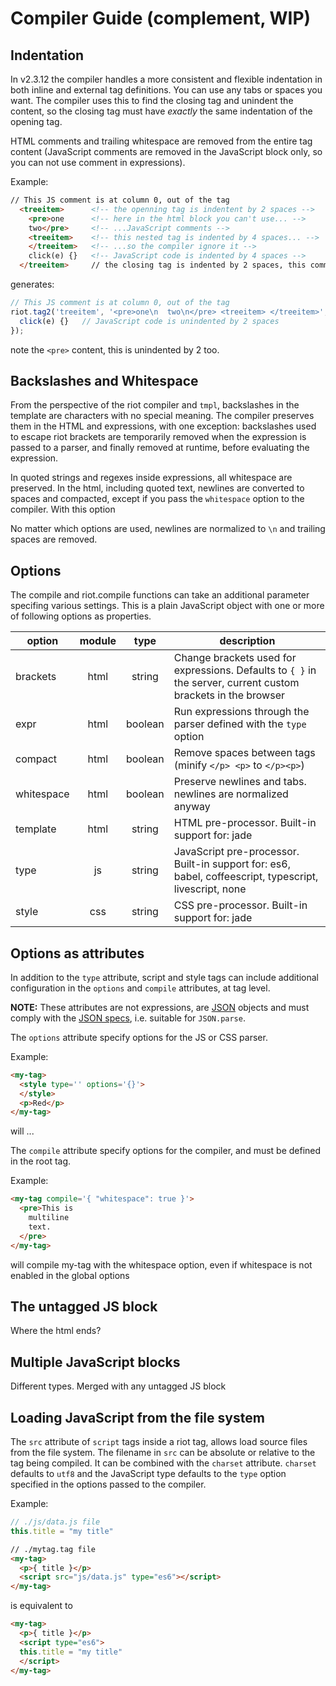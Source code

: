 # Compiler Guide (complement, WIP)

## Indentation

In v2.3.12 the compiler handles a more consistent and flexible indentation in both inline and external tag definitions.
You can use any tabs or spaces you want. The compiler uses this to find the closing tag and unindent the content, so the closing tag must have _exactly_ the same indentation of the opening tag.

HTML comments and trailing whitespace are removed from the entire tag content (JavaScript comments are removed in the JavaScript block only, so you can not use comment in expressions).

Example:
```html
// This JS comment is at column 0, out of the tag
  <treeitem>      <!-- the openning tag is indentent by 2 spaces -->
    <pre>one      <!-- here in the html block you can't use... -->
    two</pre>     <!-- ...JavaScript comments -->
    <treeitem>    <!-- this nested tag is indented by 4 spaces... -->
    </treeitem>   <!-- ...so the compiler ignore it -->
    click(e) {}   <!-- JavaScript code is indented by 4 spaces -->
  </treeitem>     // the closing tag is indented by 2 spaces, this comment must be JS
```

generates:
```js
// This JS comment is at column 0, out of the tag
riot.tag2('treeitem', '<pre>one\n  two\n</pre> <treeitem> </treeitem>', '', '', function(opts) {
  click(e) {}   // JavaScript code is unindented by 2 spaces
});
```
note the `<pre>` content, this is unindented by 2 too.

## Backslashes and Whitespace

From the perspective of the riot compiler and `tmpl`, backslashes in the template are characters with no special meaning. The compiler preserves them in the HTML and expressions, with one exception: backslashes used to escape riot brackets are temporarily removed when the expression is passed to a parser, and finally removed at runtime, before evaluating the expression.

In quoted strings and regexes inside expressions, all whitespace are preserved.
In the html, including quoted text, newlines are converted to spaces and compacted, except if you pass the `whitespace` option to the compiler. With this option

No matter which options are used, newlines are normalized to `\n` and trailing spaces are removed.

## Options

The compile and riot.compile functions can take an additional parameter specifing various settings. This is a plain JavaScript object with one or more of following options as properties.

| option      | module  | type    | description |
| ----------- |:------: |:------: | ----------- |
| brackets    | html    | string  | Change brackets used for expressions. Defaults to `{ }` in the server, current custom brackets in the browser
| expr        | html    | boolean | Run expressions through the parser defined with the `type` option
| compact     | html    | boolean | Remove spaces between tags (minify `</p> <p>` to `</p><p>`)
| whitespace  | html    | boolean | Preserve newlines and tabs. newlines are normalized anyway
| template    | html    | string  | HTML pre-processor. Built-in support for: jade
| type        | js      | string  | JavaScript pre-processor. Built-in support for: es6, babel, coffeescript, typescript, livescript, none
| style       | css     | string  | CSS pre-processor. Built-in support for: jade


## Options as attributes

In addition to the `type` attribute, script and style tags can include additional configuration in the `options` and `compile` attributes, at tag level.

**NOTE:** These attributes are not expressions, are [JSON](http://json.org/) objects and must comply with the [JSON specs](http://www.ecma-international.org/publications/files/ECMA-ST/ECMA-404.pdf), i.e. suitable for `JSON.parse`.

The `options` attribute specify options for the JS or CSS parser.

Example:
```html
<my-tag>
  <style type='' options='{}'>
  </style>
  <p>Red</p>
</my-tag>
```
will ...

The `compile` attribute specify options for the compiler, and must be defined in the root tag.

Example:
```html
<my-tag compile='{ "whitespace": true }'>
  <pre>This is
    multiline
    text.
  </pre>
</my-tag>
```
will compile my-tag with the whitespace option, even if whitespace is not enabled in the global options

## The untagged JS block

Where the html ends?


## Multiple JavaScript blocks

Different types.
Merged with any untagged JS block

## Loading JavaScript from the file system

The `src` attribute of `script` tags inside a riot tag, allows load source files from the file system.
The filename in `src` can be absolute or relative to the tag being compiled.
It can be combined with the `charset` attribute. `charset` defaults to `utf8` and the JavaScript type defaults to the `type` option specified in the options passed to the compiler.

Example:
```js
// ./js/data.js file
this.title = "my title"
```
```html
// ./mytag.tag file
<my-tag>
  <p>{ title }</p>
  <script src="js/data.js" type="es6"></script>
</my-tag>
```
is equivalent to
```html
<my-tag>
  <p>{ title }</p>
  <script type="es6">
  this.title = "my title"
  </script>
</my-tag>
```

